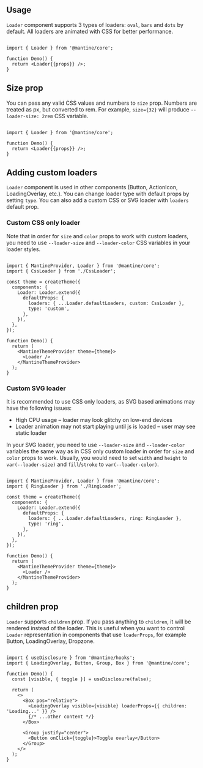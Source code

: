 ## Usage

`Loader` component supports 3 types of loaders: `oval`, `bars` and `dots` by default. All loaders are animated with CSS for better performance.

```

import { Loader } from '@mantine/core';

function Demo() {
  return <Loader{{props}} />;
}
```

## Size prop

You can pass any valid CSS values and numbers to `size` prop. Numbers are treated as px, but converted to rem. For example, `size={32}` will produce `--loader-size: 2rem` CSS variable.

```

import { Loader } from '@mantine/core';

function Demo() {
  return <Loader{{props}} />;
}
```

## Adding custom loaders

`Loader` component is used in other components (Button, ActionIcon, LoadingOverlay, etc.). You can change loader type with default props by setting `type`. You can also add a custom CSS or SVG loader with `loaders` default prop.

### Custom CSS only loader

Note that in order for `size` and `color` props to work with custom loaders, you need to use `--loader-size` and `--loader-color` CSS variables in your loader styles.

```

import { MantineProvider, Loader } from '@mantine/core';
import { CssLoader } from './CssLoader';

const theme = createTheme({
  components: {
    Loader: Loader.extend({
      defaultProps: {
        loaders: { ...Loader.defaultLoaders, custom: CssLoader },
        type: 'custom',
      },
    }),
  },
});

function Demo() {
  return (
    <MantineThemeProvider theme={theme}>
      <Loader />
    </MantineThemeProvider>
  );
}
```

### Custom SVG loader

It is recommended to use CSS only loaders, as SVG based animations may have the following issues:

-   High CPU usage – loader may look glitchy on low-end devices
-   Loader animation may not start playing until js is loaded – user may see static loader

In your SVG loader, you need to use `--loader-size` and `--loader-color` variables the same way as in CSS only custom loader in order for `size` and `color` props to work. Usually, you would need to set `width` and `height` to `var(--loader-size)` and `fill`/`stroke` to `var(--loader-color)`.

```

import { MantineProvider, Loader } from '@mantine/core';
import { RingLoader } from './RingLoader';

const theme = createTheme({
  components: {
    Loader: Loader.extend({
      defaultProps: {
        loaders: { ...Loader.defaultLoaders, ring: RingLoader },
        type: 'ring',
      },
    }),
  },
});

function Demo() {
  return (
    <MantineThemeProvider theme={theme}>
      <Loader />
    </MantineThemeProvider>
  );
}
```

## children prop

`Loader` supports `children` prop. If you pass anything to `children`, it will be rendered instead of the loader. This is useful when you want to control `Loader` representation in components that use `loaderProps`, for example Button, LoadingOverlay, Dropzone.

```

import { useDisclosure } from '@mantine/hooks';
import { LoadingOverlay, Button, Group, Box } from '@mantine/core';

function Demo() {
  const [visible, { toggle }] = useDisclosure(false);

  return (
    <>
      <Box pos="relative">
        <LoadingOverlay visible={visible} loaderProps={{ children: 'Loading...' }} />
        {/* ...other content */}
      </Box>

      <Group justify="center">
        <Button onClick={toggle}>Toggle overlay</Button>
      </Group>
    </>
  );
}
```